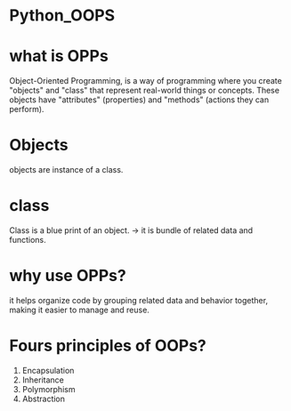 # Python_OOPS
# what is OPPs
Object-Oriented Programming, is a way of programming where you create "objects" and "class" that represent real-world things or concepts. These objects have "attributes" (properties) and "methods" (actions they can perform).
# Objects
objects are instance of a class.
# class
Class is a blue print of an object.
-> it is bundle of related data and functions.
# why use OPPs?
it helps organize code by grouping related data and behavior together, making it easier to manage and reuse.
# Fours principles of OOPs?
1. Encapsulation
2. Inheritance
3. Polymorphism
4. Abstraction

